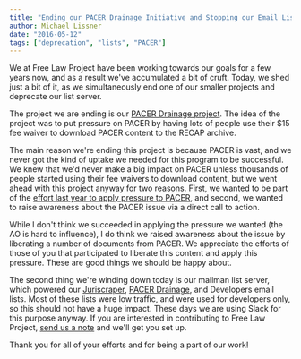 ```yaml
---
title: "Ending our PACER Drainage Initiative and Stopping our Email Lists"
author: Michael Lissner
date: "2016-05-12"
tags: ["deprecation", "lists", "PACER"]
---
```



We at Free Law Project have been working towards our goals for a few years now, and as a result we've accumulated a bit of cruft. Today, we shed just a bit of it, as we simultaneously end one of our smaller projects and deprecate our list server.

The project we are ending is our [PACER Drainage project][1]. The idea of the project was to put pressure on PACER by having lots of people use their $15 fee waiver to download PACER content to the RECAP archive.

The main reason we're ending this project is because PACER is vast, and we never got the kind of uptake we needed for this program to be successful. We knew that we'd never make a big impact on PACER unless thousands of people started using their fee waivers to download content, but we went ahead with this project anyway for two reasons. First, we wanted to be part of the [effort last year to apply pressure to PACER][yo], and second, we wanted to raise awareness about the PACER issue via a direct call to action.

While I don't think we succeeded in applying the pressure we wanted (the AO is hard to influence), I do think we raised awareness about the issue by liberating a number of documents from PACER. We appreciate the efforts of those of you that participated to liberate this content and apply this pressure. These are good things we should be happy about.

The second thing we're winding down today is our mailman list server, which powered our [Juriscraper][js], [PACER Drainage][1], and Developers email lists. Most of these lists were low traffic, and were used for developers only, so this should not have a huge impact. These days we are using Slack for this purpose anyway. If you are interested in contributing to Free Law Project, [send us a note][c] and we'll get you set up.

Thank you for all of your efforts and for being a part of our work!


[1]: {filename}/help-agitate-to-open-up-pacer.md
[c]: /contact/
[yo]: http://yo.yourhonor.org/
[js]: {filename}/new-juriscraper-email-list.md
